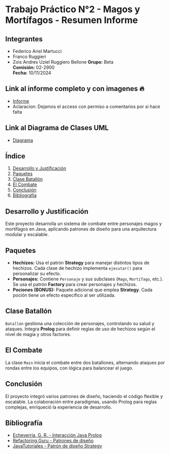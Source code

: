 # Trabajo Práctico N°2 - Magos y Mortífagos - Resumen Informe

## Integrantes
- Federico Ariel Martucci
- Franco Ruggieri
- Zois Andres Uziel Ruggiero Bellone
**Grupo:** Beta  
**Comisión:** 02-2900  
**Fecha:** 10/11/2024  

## Link al informe completo y con imagenes 🔥
- [Informe](https://drive.google.com/file/d/1LwIT6BpyyaQkwjIVLGzDjQSFtyBKmAQt/view?usp=drive_link)
- Aclaracion: Dejamos el acceso con permiso a comentarios por si hace falta

## Link al Diagrama de Clases UML
- [Diagrama](https://viewer.diagrams.net/?tags=%7B%7D&lightbox=1&highlight=0000ff&edit=_blank&layers=1&nav=1&title=Diagrama%20de%20Clases%20tp.drawio#R%3Cmxfile%3E%3Cdiagram%20id%3D%22C5RBs43oDa-KdzZeNtuy%22%20name%3D%22Page-1%22%3E7V1pc6M4E%2F41rspslae4bX%2FMMdduMpOdZM8vbylGtpnByAs4k8yvf8UhDKhtgw3Ih7a2do3AMlE%2FrX7U3Wr19Ov5ywcfLWZ3xMZuT1Psl55%2B09M0Q9U1%2Br%2Bo5TVp0bTRMGmZ%2Bo6dtCmrhgfnJ04aVda6dGwcpG1JU0iIGzqLYuOYeB4eh4U25PvkR%2FGxCXHtQsMCTXHhNaKGhzFyMffYX44dzpLWoTZYtX%2FEznTGflm1RsmdOWIPpx0HM2STH7km%2FV1Pv%2FYJCZNP85dr7Eajx8blr0%2Bvf7m3360Pv%2F4e%2FIf%2BuPrt8fOf%2FaSz93W%2Bkv0JPvbCnbv%2B%2BX3y%2FuOfxre%2FF%2Ffvf%2F%2BhfLh8%2BrWffkV5Ru4yHa977AfEQ98wbb5AT0Hoo3GI3qRDEL6ycQ1%2BOHMXefTqakK88CG9o9Nr5DpTj34e09fFPm14xn7oUJFcpjdCsqCt45nj2rfolSyjPyoI0fg7u7qaEd%2F5SbtFLr2l0gZ62w9TdGlW4YmH6Ju0WaGtPg7oM%2FdspNSs6RYFYfrMmLguWgTOU%2FzC0SNz5E8d74qEIZmzjsjSs7GdXmWijy9Cn3zPwBR9v6J8UjlGo4FfcuhM5fUBkzkO%2FVf6SHpX11P5pMrXVxkWf6ygrLO2WQ7Ghm6mKpSqzzTrPPu9r1TdkDd18eoHtdIPqgb%2Fe6oF%2FB4VSeHnkEsl76EQX0XjGOSBST%2Fk%2FtZVUwzXGtBVOej2NN0j8yc%2F%2BoN6%2BiX970PoO960F72driqZpHIwppIIc5B18SRcC9hggca0u9v4mRtj1fI1HYioidDvTtwYLDPHtrEXgylEIUrwFr3FgjheGI%2BUeUX%2FpeN5rbw1eyZ9oWt6ra6u6b%2FR4354TbxIFZ0YYJiC%2BQeOAA1Ab6Oeb4fea1Gg24BWFnweZwWJbxCvc%2FXHlR7OnkZPzx9f%2FyXez%2F9ZNjAzReJ1nrF7g%2B%2FQ1EGZkKMxudZ6l8rJCXfDJDQL5276sS0ImFp3EADfWIMgsFh6IQlu8J%2BOjVbyl5JvUvKDoWDJ65Dkw6XvEUpPbMcmieSfKJHEyJPa3wIGVMXoDgSPD8PvM9tTb8zb%2Fhf8%2Bm%2F%2Fi%2FN33wBRMMOUN%2F4kwS3yftIRCTIzcOvQUdMsNxq6j8lD9HK6MpISGk1BQ6%2FIQlubHwwAGSURu068NkmHQwV5%2Bxb5z6kko%2B6YwB8jPNz0VQ4UOg8KHQCAi56we08CJ3RI1L%2BfPFsChijGp5oVKd%2BwLX23AKnSQaN67t%2BTMR2zC%2FL0DYfOczr955aq19GQxM%2Bkt%2BLPOHiTXD4T%2BsunNgm0BgRL9MxvQvodIWGM%2FHRq3wyF1Egk99JvSCjsAIVRhzM9PCkMICjYOKBQmCP%2F4k1m%2F6Vg6yzv1Q7X97Bgh5BgF7RvZ0JlIyW7q2SNDpftsGRHoGSX2MaX43BZEC1bwUnpVnXLdbg0h20z5Ji7QlMfTzPjnK7NLnKWmAk8M8ZSuXcR%2F0g4NYPc7lc%2BHjtPjn%2BDetd670olFzbyHJK556S0d5K2XjXa0560IReslHY70jZEUzITcrhd2U4wd7yl43%2BOgi9x6OVijLzQsZEtZb6nzAeiyZqqgBP6FIePzoJcpIvm6HNuiS2lW026ow7JGhhE5advqr%2BEE%2BCaXI68i1TmcuyZy9FnmVQMHBZv3DUwtYLlYJxEKgcIU8jHc77u%2FI2avE8CBwivtrz5Jui4k978rnGg8ytGeJppjVWCjj7pzO8cCZUNTltsROWp5uXSJ77kIyL4iKEUCYkFEAQQH1n4%2F3QJiQoGIFHoO0%2FLkOfPxz7j7JpOslnLG6cq7U1MUOaBJKB7ihXIH22LgcJvDDJQ%2FA2Pl2EShDoxNW5NkuKZA88h3wXh0nYQZQGSPoigD0y7JXvgmTnkR5fmBNboQ3RowFIFOaE0J%2FUl2aVLAhalyYny3icTHMi1qBBjolnSmKzDKntVaUwq6PPRGBMdjLpKY1JfksKNCYvr5YOsdCCi3JjLm4kMt4oxKYNhcYrXTX6K15noCiZlcPomRcZbt05EmVbvtWMeAlhrAVe5faoNi1QfCIBFAoHQXsSVX97IiKsQKACO09agAL6ywUPhAUclmeRKVwgtsdj0zwAC0BJ4paudPC0Bd5ZIWgLr89GsdOENI3KlW1%2BSwle6wG6QazJHni2jcILMyciS5mQtWuUqd%2BsklGn08ZgTMJtUmpP6khRuTljQpyDKpH4T%2B%2F%2BnyD5M0BivKjll%2F2clHbNaT4djfwzlTOxPX2fbx7IKpVBtKB2C1XAnC9TP9s2wWnWHa4EsaYG2zltW7XkLoBwgwNqyQBa4SzazQPn6yW5SB8FPvGr0DrvBvG9vzq0KRlMYADZWgpNMWy5WsAgGeQqxh%2F3PcQ1itnWWlSCWoq1YexTynndJS9iW7Hyu6QsVbGoj8kKkjZdRiXp69eSSyMZf0aaUBKhWcvnecVkGfW6WL5pv%2FOKEf0ef6egnV%2F%2Fk7ty85C9e2YVH%2F9rcl6LLf9Le44vV1%2BIr9r16XCAgS3%2BMNwxXOlp06pvitL9Nu6exzcr1r4EBZMd97CI6Xea%2FuJE33JO4JnBWRl0prpINpUQ9kj8y%2FdYKPlxHZsl7SznMWyX3j1Equp4MCtcvxQx6zT2WquXa9x8Vf1VPLeC6t9RH2qbn6YfkBRrlOgPeKnapNcYgpzf9SCpWVeUZ1NKeqBdqyB06XtHKoQ2N0o9ApdSSSunlrInKKjXShaiUWlxFMBNT9TVLz7ekU3zG8YFbIoF2iO1qyWvNJoMlQmv66rpdE3XVZri5mzVa0hgw%2BajygQNTKEViGfISmh1Ak8%2BCah%2BaDGZqHZDtAuiGgcmybQ8ZmPqwBKhdybuhCkYm7w2Uk%2Bb64TKqYlMXCM7BoIgpc1caPNK3dNQ2OIENtgcOznrrtobRyYylRGfD6ISLFHLgvHxGNvoN2%2BjZRxxCZeSvg8jfYFjkixnStzlu1d3q2R1o4A%2FEq8bhlcPoGcX9Nqr0IYb9wBeWUb%2FdQ0MNIUB00A8sAHDeQb9mJNtlzA%2FeMcNJ9tpfjh2ZVCSIWpTCbNCBVCC12K0cwDFRC1mpbOv0UzuxXjS12FynTFKLDhAgmlqAWc2SWuwvWeHUgj8M693Lgtogn9wj%2Bh9vOZckQwzJMAo2X2WWVJKMPkuOkCxju14fDcsAqm9LmtExBETTDBXyTEqe0YBohfMMlXdQPoTLBZ68Sn4hhF%2BMiubeYLon%2BQVcXl%2FyC1ifj4dggGWHJMHoFAPCGQZYhUwyjAZkK55i8I7KB2qIlvMAzxcyD0MQzxgUzX7frLoDWzVPn2hAflVJNGCtPh6iwftUJdHoGgOiiYYG%2BSgl0WhCtsKJhsa7KqOgies62J8v%2BZRkSTREEA3dMisSjTPI%2BIQcq5JowFp9NEQDPMhJEo1uMSCcaMi0z7ZkK5xoVDlcB9jvZKNgFtvjZNdRfrdTbiuU1quyZ7TWnnm2ZUrt5TZMZdunmt4zuilZbevGJ1b5R8hm5mGJOWhqiYFU3fnUHyhbemp56xN4UJBAhOY2hR4uRvVjwKhZKkGiDdUdMZqdbcNSmcqOvbYxWoH8dovRwRGAlMWDJUo7QmmFU1lbQukOYMttdNY62ui8MZ532Cgd6rCnoDZIrcHmjtrGaIXEiEPEaD2G0DBE2QItD9FNRTslQvdBaIUNSF0idLATRDueQ49izWSU7HNfY%2B6v%2Bqa%2BtGjKbG9XIOUTFdRNKCWL2IWSg14JlLHHnz1tO2hOPPtx5nilYIBqsIYU33FXVJgsIkH8cEamxEPuu1XrNsfQUxoLqFR1qvr6TOlVn%2Bl3VwiwcGXj6zMGPOXtSGX1exnNHDaiHlopnbN8fkpV3Sg7JqrN3qtu2INkMglwO8rDR9d%2F4ZQndWnmNGZroC2LXcRBsLWeysgZiZYhCVKV6rEwyTVxSVRx1SNJoI9qWLkpiv3l6hDVQ22N48qLtUCzMmp5NybgxdyU17vf7nUoH6L%2BQRrJoZ%2BcqGVwtf3gqqrpxVmLrrtGPKjA4OpoA6xOI7jKXkMGVyvMAUcTXLXA%2FWho4VKZ%2BO8mFLK5U2qpnYwjbLdpmFVGU3cUuuhoKnjok4ymNiFb4dFU4GSc66WPJKsQxSpMtiUnW4cPq7KK00%2FZsir4Ws%2BdVVhHtwkNODNBsorWhS6cVchdZ23JVjyrOCtnbt1EhnrcYatnNhXs1lAaY6eVPbPFY0JTFO57NIBRIhvFDiofWFEKzfUrpnh16ZS1IBffeh1oJcWmeBzAthgaXN2dBe86ybCxgDjDfmhu4yQt1SyTdLa%2FrS6Q1WxHRuaZHpW6ajnwNuA9dZ%2Fp0Lh3aOrI%2FcFC1oBWGROqKdeAGV4rZNee%2Bxow0%2BnjWQOC23bkaqAJ0Ype6QFHz8n1fdtSF74GBE5165r%2BHnSWzUZVOWz6a5USa%2Fqaviv9NZTBGqrTFf3lXRVJUsV7ROclX1biE8KAuQWWCSXsgAzYOn0GLCvkbDeYR1chZwBWyKENYx8jP5mTGAVek%2FZ1LmTo%2BCrfDPlFa1aJQBoakYZmVLIzwLwPQ2V48nZmyMdl%2BxF7RJ6dTENf6SfCn4VwJtPQsDraapqY9qYhfk0WSdSL%2FSvBHZqSIF19O3Qk0jxk5m9hycdS2tWkzQLc4qTNL236TNR0QJyJlHeT8h5pouWtcfLm666d%2B8KgvlxVtSJ7bGtlMAR945tWBpiXu1TbdeLVhM%2FT%2FHo%2BsspjypkRi30k8%2FalTyn9M6GiTibpN%2FnZW5ET%2BJ5IMIXP4Bt9ABE%2Fo3rOIiS5UnZSwhUlPBDtCGCe8zUSZrRMinkfMWuK6OAX44LiSi7UyeE6iIoLTMz50NemfEcRka9Bud4Cd%2FBP1cDXSN3WU8txr5G4sjXryiQdQXriACgLcnjxWa2cHasfb3x2xDsxHp0FyVnFbDM8lgezivGiD7Xi4e%2FVz2U9%2FWCtqvA%2B17vLD1%2BSotN3X74%2B9q713vDmfdx2ngxv1Fqwtj2CJ2PwLYi1qsu8LU%2FbaOP6W8bg95Gt8IREVam3KEsrFOU3pW3dSXYy5ZjZQmcr0WVA2Ep09yS1VilSr%2B66dWxgFUtBaayob0eEVlV406Gvm0YOq1hXW%2FxR1cqrDJM3BCwBsKO5grcEHzFdCfwkMl1H3EKjr7EKEBlQjIp5oWeQr6MC54nLAPB61T6a1FAVPBMz46XpxJTGCNOrHosfsEghu07uO%2BdKXHcRv%2BigkQqennkE4YR6288bprCZpA%2B6hnPmms320gxKMKpKbMulFShsug0pqMD5np%2FmC%2Bw78vxHQec%2Fjop0yTQrTmVcNOoE2RJwYqkkS2tV%2BnjIEhOjPAFSJAqEcyb4IFBZUaAJ6Yr35YInfHbKiHc8GUrowVDaUZyyZ5RIhGHt6Orta2rRr8jFm1tnxHzw95726Uyc8TJ4pKrvSmos6mj0Ys5Cf8BOoJHcuJ8FVyQ3rqLcR8SNQUei5MbdokA8NwbzHCQ3bkK64rmxwBPS9%2BPG6mhY8Be%2FVZTRFoYcX9HJyaFjFxGidmjzMTiS%2B0bZ%2F2vsmiLR5xKI1YqHnjVGQIAz1O%2FpdICnRNLlg6DLmqJXpMvlM6NPkC5XOU397OmyXh11h0KXwfPHJV3uGAXC6TJ4xLeky41I9wDoMlSethu63Gh%2B8JZjtZsmxUzUh06KtQKL2HUjHHc%2BdueEmPckX1Ftd115UJsQRmyyvSIr%2F7HGzWSGYfEzmTHSt8L46AkxXNJkwQgT%2FVWFrzyV39R51rVLVtq%2BD1cG0deeHTV4t1M%2F%2FvE4HzVIC7oHYMmaLGlVyr2m3IEtc13LnV%2F89mWNyJ0FCpSR61qg%2FKq3X9bid%2F8tnQX5SjwbZVP5Aw6lPu8rfqjaXNfy532vnPzvib%2By1tda71LJYHCHFrmZPWfTryvM%2BxIvdfFi8AvojvGiy2SBViQLEHxQsu25P9dth0dTH0%2BRH3s5A6rbF4ucJ7RUtmy18%2BiZ0J%2BTmr1PsbquLQHo%2BIycPg72cCbi4IHet6PxDXKF687e011b4lDduq4lDp7VFf1UiMbIvyB01l75nVJJswap6rsKXhe%2FegeP4%2B5FHtjxkk7vcflRB11IGe8qY6CmQdcyBgrCp1GsbC7PpnJZgnQ%2FcbNq7ALFDThhx3Qglm6YbRoPbpxgQTwntt3xHO%2BFG0mcrDXdDD50RTy74%2Bl95LANsIvHUW2rDCQrjFzMONj0IE9%2BERZv8pUH%2BAQuCZK1INGFE0IT9uqzHBhWe2Ld1JF4fbjTXQt3Z%2FmKFWmHbyTH2AUvlnAeaQLOwzg3ipXPq2JkpNjriX0onFqyoxPyYk%2B9RKlGp57jTa4iYDpYmQ2Jjl0jw6zAnUB0wHmUrjN3vNiNGCDifcPBJw%2BNIzsRyGXmztLWhfNKE%2FIaJrwwSkcqSNL6b0nYjX5SkjASujpcvCTxoPQ%2Bo5K%2FsJ7oqyWdrVl55DL2yCIWZ76QZzFBL05gYk%2FbDpoTz36cOR67xZ41WEM%2B129rTdAtIH1KU5sa3UrT62STOZzuB%2Bwx3wzurYmBLAMqfQVm9ZKrPTMEh%2BWKgln9kNq18hVtW1drkgQp9NBr7rF0oln7zqNiBdO%2BNdr4YuXH1bRh3fNcalvpC%2FRD8sbN5oyZvOuZYe701FrZSa2FVo9gBz%2B0oNjK25FplDYYseJlTeu3zoIs%2B%2Bs319Ua%2FV51xR4kk0mA20kUNnlH%2Fi%2Bnp0brzpDZphNxPnT6woPaOtIS9PUS9M1GkJ8dZb12E2dV5JtcZcGWDBv%2FymnBurXFvLljlIpfKJqqZvSQXvokIqWrx320mN0RG0dP%2FB8%3D%3C%2Fdiagram%3E%3C%2Fmxfile%3E)

## Índice
1. [Desarrollo y Justificación](#desarrollo-y-justificación)
2. [Paquetes](#paquetes)
3. [Clase Batallón](#clase-batallón)
4. [El Combate](#el-combate)
5. [Conclusión](#conclusión)
6. [Bibliografía](#bibliografía)

## Desarrollo y Justificación
Este proyecto desarrolla un sistema de combate entre personajes magos y mortífagos en Java, aplicando patrones de diseño para una arquitectura modular y escalable.

## Paquetes

- **Hechizos:** Usa el patrón **Strategy** para manejar distintos tipos de hechizos. Cada clase de hechizo implementa `ejecutar()` para personalizar su efecto.
- **Personajes:** Contiene `Personaje` y sus subclases (`Mago`, `Mortífago`, etc.). Se usa el patrón **Factory** para crear personajes y hechizos.
- **Pociones (BONUS):** Paquete adicional que emplea **Strategy**. Cada poción tiene un efecto específico al ser utilizada.

## Clase Batallón
`Batallón` gestiona una colección de personajes, controlando su salud y ataques. Integra **Prolog** para definir reglas de uso de hechizos según el nivel de magia y otros factores.

## El Combate
La clase `Main` inicia el combate entre dos batallones, alternando ataques por rondas entre los equipos, con lógica para balancear el juego.

## Conclusión
El proyecto integró varios patrones de diseño, haciendo el código flexible y escalable. La colaboración entre paradigmas, usando Prolog para reglas complejas, enriqueció la experiencia de desarrollo.

## Bibliografía
- [Echeverría, G. R. - Interacción Java Prolog](http://www.cs.uns.edu.ar/~grs/Logica/InteracJavaProlog.pdf)
- [Refactoring Guru - Patrones de diseño](https://refactoring.guru/es/design-patterns/what-is-pattern)
- [JavaTutoriales - Patrón de diseño Strategy](https://www.javatutoriales.com/2022/01/patron-de-diseno-strategy.html)
